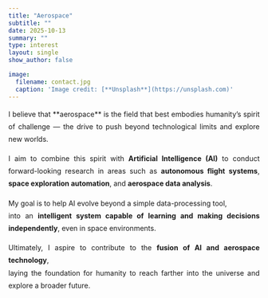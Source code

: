 ```yaml
---
title: "Aerospace"
subtitle: ""
date: 2025-10-13
summary: ""
type: interest
layout: single
show_author: false

image:
  filename: contact.jpg
  caption: 'Image credit: [**Unsplash**](https://unsplash.com)'
---
```

<div style="text-align: justify; text-justify: inter-word; line-height: 1.8; word-break: keep-all; hyphens: auto;">
I believe that **aerospace** is the field that best embodies humanity’s spirit of challenge — the drive to push beyond technological limits and explore new worlds.

I aim to combine this spirit with **Artificial Intelligence (AI)** to conduct forward-looking research in areas such as **autonomous flight systems**, **space exploration automation**, and **aerospace data analysis**.

My goal is to help AI evolve beyond a simple data-processing tool,  
into an **intelligent system capable of learning and making decisions independently**, even in space environments.

Ultimately, I aspire to contribute to the **fusion of AI and aerospace technology**,  
laying the foundation for humanity to reach farther into the universe and explore a broader future.
</div>